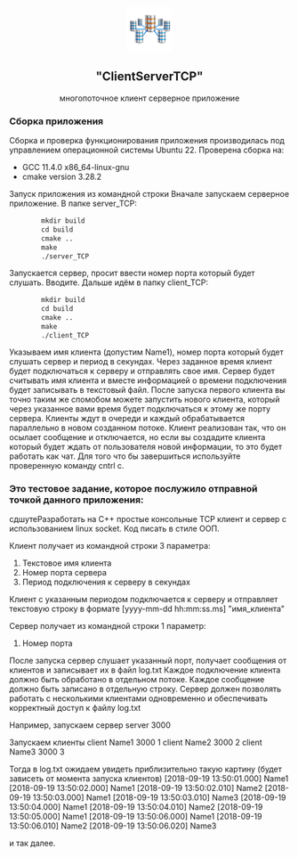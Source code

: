<!-- PROJECT LOGO -->
<br />
<div align="center">
  <a href="https://github.com/VovaDym/client_server_tcp_multithread">
    <img src="resourse/LogoTCP.png" alt="Logo" width="80" height="80">
  </a>

<h2 align="center">"ClientServerTCP"</h2>

  <p align="center">
    многопоточное клиент серверное приложение

  </p>
</div>


### <a name="Сборка">Сборка приложения</a>
Сборка и проверка функционирования приложения производилась под управлением операционной системы Ubuntu 22.
Проверена сборка на:

* GCC 11.4.0 x86_64-linux-gnu
* cmake version 3.28.2

Запуск приложения из командной строки
Вначале запускаем серверное приложение. В папке server_TCP:

  	        mkdir build
  	        cd build
  	        cmake ..
  	        make
            ./server_TCP

Запускается сервер, просит ввести номер порта который будет слушать. Вводите.
Дальше идём в папку client_TCP:

            mkdir build
  	        cd build
  	        cmake ..
  	        make
            ./client_TCP
		
Указываем имя клиента (допустим Name1), номер порта который будет слушать сервер и период в секундах. Через заданное время клиент будет подключаться к серверу и отправлять свое имя. Сервер будет считывать имя клиента и вместе информацией о времени подключения будет записывать в текстовый файл. После запуска первого клиента вы точно таким же спомобом можете запустить нового клиента, который через указанное вами время будет подключаться к этому же порту сервера. Клиенты ждут в очереди и каждый обрабатывается параллельно в новом созданном потоке. Клиент реализован так, что он осылает сообщение и отключается, но если вы создадите клиента который будет ждать от пользователя новой информации, то это будет работать как чат.
Для того что бы завершиться используйте проверенную команду cntrl c. 
### Это тестовое задание, которое послужило отправной точкой данного приложения:
сдшутеРазработать на С++ простые консольные TCP клиент и сервер с использованием linux socket.
Код писать в стиле ООП.

Клиент получает из командной строки 3 параметра:
1) Текстовое имя клиента
2) Номер порта сервера
3) Период подключения к серверу в секундах

Клиент с указанным периодом подключается к серверу и отправляет текстовую строку в формате
[yyyy-mm-dd hh:mm:ss.ms] "имя_клиента"

Сервер получает из командной строки 1 параметр:
1) Номер порта

После запуска сервер слушает указанный порт, получает сообщения от клиентов и записывает их в файл log.txt
Каждое подключение клиента должно быть обработано в отдельном потоке.
Каждое сообщение должно быть записано в отдельную строку.
Сервер должен позволять работать с несколькими клиентами одновременно и обеспечивать корректный доступ к файлу log.txt

Например, запускаем сервер
server 3000

Запускаем клиенты
client Name1 3000 1
client Name2 3000 2
client Name3 3000 3

Тогда в log.txt ожидаем увидеть приблизительно такую картину (будет зависеть от момента запуска клиентов)
[2018-09-19 13:50:01.000] Name1
[2018-09-19 13:50:02.000] Name1
[2018-09-19 13:50:02.010] Name2
[2018-09-19 13:50:03.000] Name1
[2018-09-19 13:50:03.010] Name3
[2018-09-19 13:50:04.000] Name1
[2018-09-19 13:50:04.010] Name2
[2018-09-19 13:50:05.000] Name1
[2018-09-19 13:50:06.000] Name1
[2018-09-19 13:50:06.010] Name2
[2018-09-19 13:50:06.020] Name3

и так далее.
 
		
